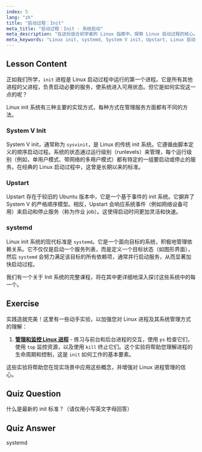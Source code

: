```yaml
---
index: 5
lang: "zh"
title: "启动过程：Init"
meta_title: "启动过程：Init - 系统启动"
meta_description: "在这份适合初学者的 Linux 指南中，探索 Linux 启动过程的核心。了解不同的 Linux 初始化系统，包括传统的 System V、Upstart 以及现代标准 systemd。理解这些系统如何在您的机器上启动和管理服务。"
meta_keywords: "Linux init, systemd, System V init, Upstart, Linux 启动过程，Linux 教程，初学者 Linux, Linux 指南"
---
```


## Lesson Content

正如我们所学，`init` 进程是 Linux 启动过程中运行的第一个进程。它是所有其他进程的父进程，负责启动必要的服务，使系统进入可用状态。但它是如何实现这一点的呢？

Linux init 系统有三种主要的实现方式，每种方式在管理服务方面都有不同的方法。

### System V Init

System V init，通常称为 `sysvinit`，是 Linux 的传统 init 系统。它遵循由脚本定义的顺序启动过程。系统的状态通过运行级别（runlevels）来管理，每个运行级别（例如，单用户模式、带网络的多用户模式）都有特定的一组要启动或停止的服务。在经典的 Linux 启动过程中，这曾是长期以来的标准。

### Upstart

Upstart 存在于较旧的 Ubuntu 版本中，它是一个基于事件的 init 系统。它摒弃了 System V 的严格顺序模型。相反，Upstart 会响应系统事件（例如网络设备可用）来启动和停止服务（称为作业 job）。这使得启动时间更加灵活和快速。

### systemd

Linux init 系统的现代标准是 `systemd`。它是一个面向目标的系统，积极地管理依赖关系。它不仅仅是启动一个服务列表，而是定义一个目标状态（如图形界面），然后 `systemd` 会努力满足该目标的所有依赖项，通常并行启动服务，从而显著加快启动过程。

我们有一个关于 Init 系统的完整课程，将在其中更详细地深入探讨这些系统中的每一个。

## Exercise

实践造就完美！这里有一些动手实验，以加强您对 Linux 进程及其系统管理方式的理解：

1.  **[管理和监控 Linux 进程](https://labex.io/zh/labs/comptia-manage-and-monitor-linux-processes-590864)** - 练习与前台和后台进程的交互，使用 `ps` 检查它们，使用 `top` 监控资源，以及使用 `kill` 终止它们。这个实验将帮助您理解进程的生命周期和控制，这是 `init` 如何工作的基本要素。

这些实验将帮助您在现实场景中应用这些概念，并增强对 Linux 进程管理的信心。

## Quiz Question

什么是最新的 init 标准？（请仅用小写英文字母回答）

## Quiz Answer

systemd
